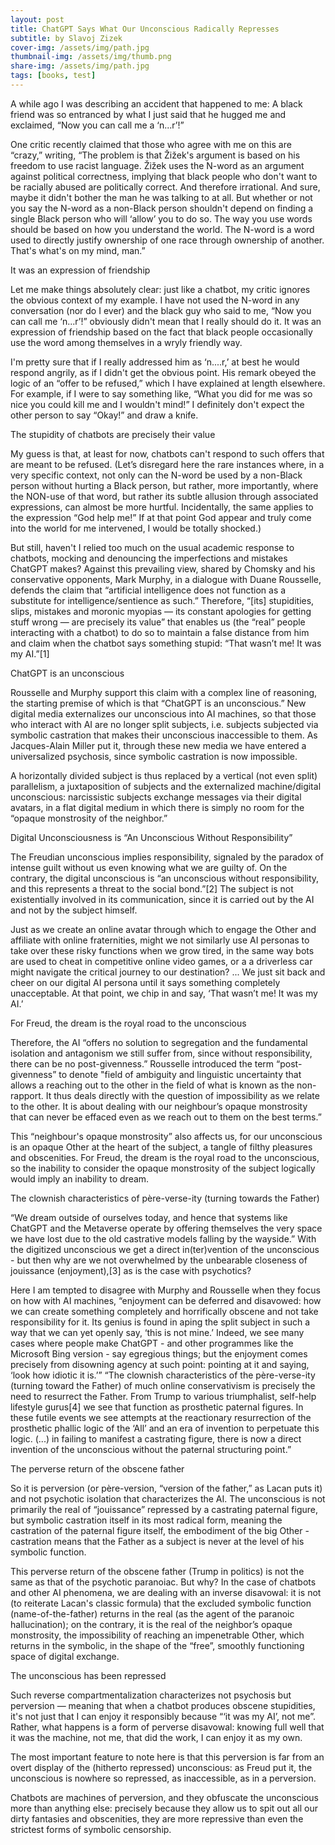 ```yaml
---
layout: post
title: ChatGPT Says What Our Unconscious Radically Represses
subtitle: by Slavoj Zizek
cover-img: /assets/img/path.jpg
thumbnail-img: /assets/img/thumb.png
share-img: /assets/img/path.jpg
tags: [books, test]
---
```


A while ago I was describing an accident that happened to me: A black friend was so entranced by what I just said that he hugged me and exclaimed, “Now you can call me a ‘n...r’!” 

One critic recently claimed that those who agree with me on this are “crazy,” writing, “The problem is that Žižek's argument is based on his freedom to use racist language. Žižek uses the N-word as an argument against political correctness, implying that black people who don't want to be racially abused are politically correct. And therefore irrational. And sure, maybe it didn't bother the man he was talking to at all. But whether or not you say the N-word as a non-Black person shouldn't depend on finding a single Black person who will ‘allow’ you to do so. The way you use words should be based on how you understand the world. The N-word is a word used to directly justify ownership of one race through ownership of another. That's what's on my mind, man.”

It was an expression of friendship

Let me make things absolutely clear: just like a chatbot, my critic ignores the obvious context of my example. I have not used the N-word in any conversation (nor do I ever) and the black guy who said to me, “Now you can call me ‘n...r’!” obviously didn't mean that I really should do it. It was an expression of friendship based on the fact that black people occasionally use the word among themselves in a wryly friendly way. 

I'm pretty sure that if I really addressed him as ‘n....r,’ at best he would respond angrily, as if I didn't get the obvious point. His remark obeyed the logic of an “offer to be refused,” which I have explained at length elsewhere. For example, if I were to say something like, “What you did for me was so nice you could kill me and I wouldn't mind!” I definitely don't expect the other person to say “Okay!” and draw a knife.

The stupidity of chatbots are precisely their value

My guess is that, at least for now, chatbots can't respond to such offers that are meant to be refused. (Let’s disregard here the rare instances where, in a very specific context, not only can the N-word be used by a non-Black person without hurting a Black person, but rather, more importantly, where the NON-use of that word, but rather its subtle allusion through associated expressions, can almost be more hurtful. Incidentally, the same applies to the expression “God help me!” If at that point God appear and truly come into the world for me intervened, I would be totally shocked.)

But still, haven't I relied too much on the usual academic response to chatbots, mocking and denouncing the imperfections and mistakes ChatGPT makes? Against this prevailing view, shared by Chomsky and his conservative opponents, Mark Murphy, in a dialogue with Duane Rousselle, defends the claim that “artificial intelligence does not function as a substitute for intelligence/sentience as such.” Therefore, “[its] stupidities, slips, mistakes and moronic myopias — its constant apologies for getting stuff wrong — are precisely its value” that enables us (the “real” people interacting with a chatbot) to do so to maintain a false distance from him and claim when the chatbot says something stupid: “That wasn’t me! It was my AI.”[1]

ChatGPT is an unconscious

Rousselle and Murphy support this claim with a complex line of reasoning, the starting premise of which is that “ChatGPT is an unconscious.” New digital media externalizes our unconscious into AI machines, so that those who interact with AI are no longer split subjects, i.e. subjects subjected via symbolic castration that makes their unconscious inaccessible to them. As Jacques-Alain Miller put it, through these new media we have entered a universalized psychosis, since symbolic castration is now impossible. 

A horizontally divided subject is thus replaced by a vertical (not even split) parallelism, a juxtaposition of subjects and the externalized machine/digital unconscious: narcissistic subjects exchange messages via their digital avatars, in a flat digital medium in which there is simply no room for the “opaque monstrosity of the neighbor.”

Digital Unconsciousness is “An Unconscious Without Responsibility”

The Freudian unconscious implies responsibility, signaled by the paradox of intense guilt without us even knowing what we are guilty of. On the contrary, the digital unconscious is “an unconscious without responsibility, and this represents a threat to the social bond.”[2] The subject is not existentially involved in its communication, since it is carried out by the AI and not by the subject himself.

Just as we create an online avatar through which to engage the Other and affiliate with online fraternities, might we not similarly use AI personas to take over these risky functions when we grow tired, in the same way bots are used to cheat in competitive online video games, or a a driverless car might navigate the critical journey to our destination? ... We just sit back and cheer on our digital AI persona until it says something completely unacceptable. At that point, we chip in and say, ‘That wasn’t me! It was my AI.’

For Freud, the dream is the royal road to the unconscious

Therefore, the AI “offers no solution to segregation and the fundamental isolation and antagonism we still suffer from, since without responsibility, there can be no post-givenness.” Rousselle introduced the term “post-givenness” to denote "field of ambiguity and linguistic uncertainty that allows a reaching out to the other in the field of what is known as the non-rapport. It thus deals directly with the question of impossibility as we relate to the other. It is about dealing with our neighbour’s opaque monstrosity that can never be effaced even as we reach out to them on the best terms.”

This “neighbour's opaque monstrosity” also affects us, for our unconscious is an opaque Other at the heart of the subject, a tangle of filthy pleasures and obscenities. For Freud, the dream is the royal road to the unconscious, so the inability to consider the opaque monstrosity of the subject logically would imply an inability to dream.

The clownish characteristics of père-verse-ity (turning towards the Father)

“We dream outside of ourselves today, and hence that systems like ChatGPT and the Metaverse operate by offering themselves the very space we have lost due to the old castrative models falling by the wayside.” With the digitized unconscious we get a direct in(ter)vention of the unconscious - but then why are we not overwhelmed by the unbearable closeness of jouissance (enjoyment),[3] as is the case with psychotics?

Here I am tempted to disagree with Murphy and Rousselle when they focus on how with AI machines, “enjoyment can be deferred and disavowed: how we can create something completely and horrifically obscene and not take responsibility for it. Its genius is found in aping the split subject in such a way that we can yet openly say, ‘this is not mine.’ Indeed, we see many cases where people make ChatGPT - and other programmes like the Microsoft Bing version - say egregious things; but the enjoyment comes precisely from disowning agency at such point: pointing at it and saying, ‘look how idiotic it is.’” “The clownish characteristics of the père-verse-ity (turning toward the Father) of much online conservativism is precisely the need to resurrect the Father. From Trump to various triumphalist, self-help lifestyle gurus[4] we see that function as prosthetic paternal figures. In these futile events we see attempts at the reactionary resurrection of the prosthetic phallic logic of the ‘All’ and an era of invention to perpetuate this logic. (...) in failing to manifest a castrating figure, there is now a direct invention of the unconscious without the paternal structuring point.”

The perverse return of the obscene father

So it is perversion (or père-version, “version of the father,” as Lacan puts it) and not psychotic isolation that characterizes the AI. The unconscious is not primarily the real of “jouissance” repressed by a castrating paternal figure, but symbolic castration itself in its most radical form, meaning the castration of the paternal figure itself, the embodiment of the big Other - castration means that the Father as a subject is never at the level of his symbolic function.

This perverse return of the obscene father (Trump in politics) is not the same as that of the psychotic paranoiac. But why? In the case of chatbots and other AI phenomena, we are dealing with an inverse disavowal: it is not (to reiterate Lacan's classic formula) that the excluded symbolic function (name-of-the-father) returns in the real (as the agent of the paranoic hallucination); on the contrary, it is the real of the neighbor’s opaque monstrosity, the impossibility of reaching an impenetrable Other, which returns in the symbolic, in the shape of the “free”, smoothly functioning space of digital exchange.

The unconscious has been repressed

Such reverse compartmentalization characterizes not psychosis but perversion — meaning that when a chatbot produces obscene stupidities, it's not just that I can enjoy it responsibly because “‘it was my AI’, not me”. Rather, what happens is a form of perverse disavowal: knowing full well that it was the machine, not me, that did the work, I can enjoy it as my own.

The most important feature to note here is that this perversion is far from an overt display of the (hitherto repressed) unconscious: as Freud put it, the unconscious is nowhere so repressed, as inaccessible, as in a perversion.

Chatbots are machines of perversion, and they obfuscate the unconscious more than anything else: precisely because they allow us to spit out all our dirty fantasies and obscenities, they are more repressive than even the strictest forms of symbolic censorship.
